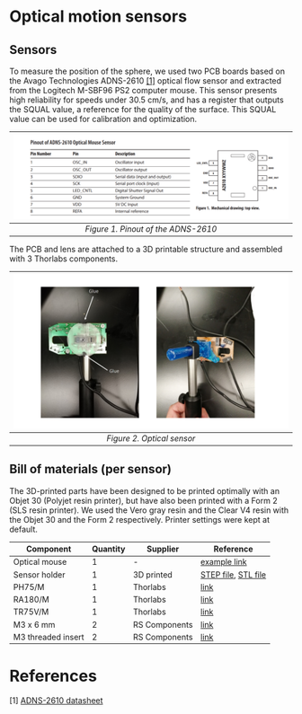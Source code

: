 # Optical motion sensors

## Sensors

To measure the position of the sphere, we used two PCB boards based on the Avago Technologies ADNS-2610 [[1]](#references) optical flow sensor and extracted from the Logitech M-SBF96 PS2 computer mouse. This sensor presents high reliability for speeds under 30.5 cm/s, and has a register that outputs the SQUAL value, a reference for the quality of the surface. This SQUAL value can be used for calibration and optimization. 


| ![Figure1](img/Fig1-Optical-Motion_Sensors.png) |
|:--:|
| *Figure 1. Pinout of the ADNS-2610* |

The PCB and lens are attached to a 3D printable structure and assembled with 3 Thorlabs components.

| ![Figure2](img/Fig4-Optical-Motion_Sensors.png) |
|:--:|
| *Figure 2. Optical sensor* |

## Bill of materials (per sensor)

The 3D-printed parts have been designed to be printed optimally with an Objet 30 (Polyjet resin printer), but have also been printed with a Form 2 (SLS resin printer). We used the Vero gray resin and the Clear V4 resin with the Objet 30 and the Form 2 respectively. Printer settings were kept at default.

| Component          | Quantity | Supplier      | Reference                                                                                               |
|--------------------|----------|---------------|-----------------------------------------------------------------------------------------------------------|
| Optical mouse      | 1        | -             | [example link](https://www.ebay.com/itm/232746871340) |
| Sensor holder      | 1        | 3D printed    | [STEP file](files/Sensor%20holder.stp), [STL file](files/Sensor%20holder.stl)                            |
| PH75/M             | 1        | Thorlabs      | [link](https://www.thorlabs.com/thorproduct.cfm?partnumber=PH75/M)                                           |
| RA180/M            | 1        | Thorlabs      | [link](https://www.thorlabs.com/newgrouppage9.cfm?objectgroup_id=1985&pn=RA180#6066)                        |
| TR75V/M            | 1        | Thorlabs      | [link](https://www.thorlabs.com/newgrouppage9.cfm?objectgroup_id=1266&pn=TR75V/M#7832)               |
| M3 x 6 mm          | 2        | RS Components | [link](https://uk.rs-online.com/web/p/grub-screws/0137720)                                             |
| M3 threaded insert | 2        | RS Components | [link](https://uk.rs-online.com/web/p/threaded-inserts/0278534)                                       |

# References

[1] [ADNS-2610 datasheet](datasheets/ADNS-2610.pdf)
